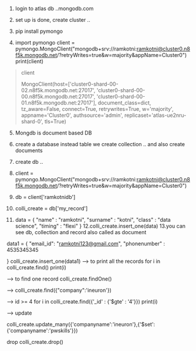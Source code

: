 
1. login to atlas db ..mongodb.com
2. set up is done, create cluster ..
3. pip install pymongo

4. import pymongo
client = pymongo.MongoClient("mongodb+srv://ramkotni:ramkotni@cluster0.n8f5k.mongodb.net/?retryWrites=true&w=majority&appName=Cluster0")
print(client)

> client
>
> MongoClient(host=['cluster0-shard-00-02.n8f5k.mongodb.net:27017', 'cluster0-shard-00-00.n8f5k.mongodb.net:27017', 'cluster0-shard-00-01.n8f5k.mongodb.net:27017'], document_class=dict, tz_aware=False, connect=True, retrywrites=True, w='majority', appname='Cluster0', authsource='admin', replicaset='atlas-ue2nru-shard-0', tls=True)

5. Mongdb is document based DB
6. create a database instead table we create collection .. and also create documents

7. create db ..
8. client = pymongo.MongoClient("mongodb+srv://ramkotni:ramkotni@cluster0.n8f5k.mongodb.net/?retryWrites=true&w=majority&appName=Cluster0")
9. db = client['ramkotnidb']
10. colli_create = db['my_record']
11. data = {
    "name" : "ramkotni",
    "surname" : "kotni",
    "class" : "data science",
    "timing" : "flexi"
}
12.colli_create.insert_one(data)
13.you can see db, collection and record also called as document


data1 = {
    "email_id": "ramkotni123@gmail.com",
    "phonenumber" : 4535345345
    
}
colli_create.insert_one(data1)
--> to print all the records
for i in colli_create.find()
  print(i)

--> to find one record
colli_create.findOne()

-->
colli_create.find({"company":'ineuron'})

--> id >= 4
for i in colli_create.find({'_id' : {'$gte' : '4'}})
 print(i)

--> update 

colli_create.update_many({'companyname':'ineuron'},{'$set':{'companyname':'pwskills'}})

drop
colli_create.drop()








  
